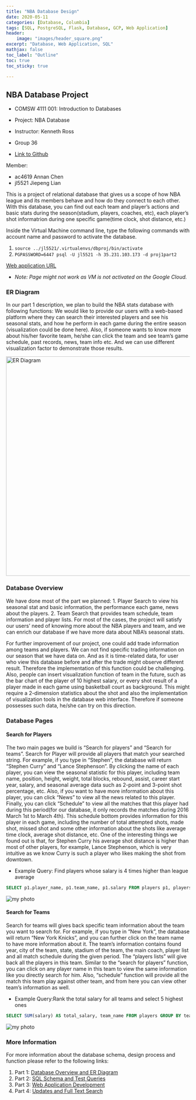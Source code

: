 ```yaml
---
title: "NBA Database Design"
date: 2020-05-11
categories: [Database, Columbia]
tags: [SQL, PostgreSQL, Flask, Database, GCP, Web Application]
header: 
    image: "images/header_square.png"
excerpt: "Database, Web Application, SQL"
mathjax: false
toc_label: "Outline"
toc: true
toc_sticky: true

---
```


## NBA Database Project

- COMSW 4111 001: Introduction to Databases

- Project: NBA Database

- Instructor: Kenneth Ross

- Group 36

- [Link to Github](https://github.com/alubanana/NBA_Database_Project)

Member: 
- ac4619 Annan Chen
- jl5521 Jiepeng Lian

This is a project of relational database that gives us a scope of how NBA league and its members behave and how do they connect to each other. With this database, you can find out each team and player’s actions and basic stats during the season(stadium, players, coaches, etc), each player’s shot informatrion during one specific game(time clock, shot distance, etc.)

Inside the Virtual Machine command line, type the following commands with account name and password to activate the database. 

1. `source ../jl5521/.virtualenvs/dbproj/bin/activate`
2. `PGPASSWORD=6447 psql -U jl5521 -h 35.231.103.173 -d proj1part2`


[Web application URL](http://35.227.53.125:8111/)
- *Note: Page might not work as VM is not activated on the Google Cloud.*

### ER Diagram

In our part 1 description, we plan to build the NBA stats database with following functions: We would like to provide our users with a web-based platform where they can search their interested players and see his seasonal stats, and how he perform in each game during the entire season (visualization could be done here). Also, if someone wants to know more about his/her favorite team, he/she can click the team and see team’s game schedule, past records, news, team info etc. And we can use different visualization factor to demonstrate those results. 

<img src="{{ site.url }}{{ site.baseurl }}/images/database/er.png" alt="ER Diagram" width = "600">


### Database Overview

We have done most of the part we planned: 1. Player Search to view his seasonal stat and basic information, the performance each game, news about the players. 2. Team Search that provides team schedule, team information and player lists. For most of the cases, the project will satisfy our users’ need of knowing more about the NBA players and team, and we can enrich our database if we have more data about NBA’s seasonal stats. 

For further improvement of our project, one could add trade information among teams and players. We can not find specific trading information on our season that we have data on. And as it is time-related data, for user who view this database before and after the trade might observe different result. Therefore the implementation of this function could be challenging. Also, people can insert visualization function of team in the future, such as the bar chart of the player of 10 highest salary, or every shot result of a player made in each game using basketball court as background. This might require a 2-dimension statistics about the shot and also the implementation of visualization tools in the database web interface. Therefore if someone possesses such data, he/she can try on this direction.  

### Database Pages

#### Search for Players

The two main pages we build is “Search for players” and “Search for teams”. 
Search for Player will provide all players that match your searched string. For example, if you type in “Stephen”, the database will return “Stephen Curry” and “Lance Stephenson”. By clicking the name of each player, you can view the seasonal statistic for this player, including team name, position, height, weight, total blocks, rebound, assist, career start year, salary, and seasonal average data such as 2-point and 3-point shot percentage, etc. Also, if you want to have more information about this player, you can click “News” to view all the news related to this player. Finally, you can click “Schedule” to view all the matches that this player had during this period(for our database, it only records the matches during 2016 March 1st to March 4th). This schedule bottom provides information for this player in each game, including the number of total attempted shots, made shot, missed shot and some other information about the shots like average time clock, average shot distance, etc. One of the interesting things we found out is that, for Stephen Curry his average shot distance is higher than most of other players, for example, Lance Stephenson, which is very intuitive as we know Curry is such a player who likes making the shot from downtown. 

+ Example Query: Find players whose salary is 4 times higher than league average

```sql
SELECT p1.player_name, p1.team_name, p1.salary FROM players p1, players p2 GROUP BY p1.player_name, p1.team_name, p1.salary HAVING p1.salary > AVG(p2.salary) * 4 ORDER BY p1.salary DESC;
```

<img src="{{ site.url }}{{ site.baseurl }}/images/database/db1.png" alt="my photo">

#### Search for Teams

Search for teams will gives back specific team information about the team you want to search for. For example, if you type in “New York”, the database will return “New York Knicks”, and you can further click on the team name to have more information about it. The team’s information contains found year, city of the team, state, stadium of the team, the main coach, player list and all match schedule during the given period. The “players lists” will give back all the players in this team. Similar to the “search for players” function, you can click on any player name in this team to view the same information like you directly search for him. Also, “schedule” function will provide all the match this team play against other team, and from here you can view other team’s information as well. 

+ Example Query:Rank the total salary for all teams and select 5 highest ones

```sql
SELECT SUM(salary) AS total_salary, team_name FROM players GROUP BY team_name ORDER BY sum(salary) DESC LIMIT 5;
```

<img src="{{ site.url }}{{ site.baseurl }}/images/database/db2.png" alt="my photo">


### More Information

For more information about the database schema, design process and function please refer to the following links: 
1. Part 1: [Database Overview and ER Diagram](https://github.com/alubanana/NBA_Database_Project/blob/master/part%201.pdf)
2. Part 2: [SQL Schema and Test Queries](https://github.com/alubanana/NBA_Database_Project/blob/master/part%202/DB_project_part2.pdf)
3. Part 3: [Web Application Development](https://github.com/alubanana/NBA_Database_Project/tree/master/part3)
3. Part 4: [Updates and Full Text Search](https://github.com/alubanana/NBA_Database_Project/blob/master/part4/README_part4.pdf)

